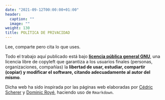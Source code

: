 ```yaml
---
date: "2021-09-12T00:00:00+01:00"
header:
  caption: ""
  image: ""
weight: 130
title: POLÍTICA DE PRIVACIDAD
---
```


Lee, comparte pero cita lo que uses. 

Todo el trabajo aquí publicado está bajo [**licencia pública general GNU**](https://www.gnu.org/licenses/gpl-3.0), una licencia libre de copyleft que garantiza a los usuarios finales (personas, organizaciones, compañías) la **libertad de usar, estudiar, compartir (copiar) y modificar el software, citando adecuadamente al autor del mismo**. 

Dicha web ha sido inspirada por las páginas web elaboradas por [Cédric Scherer](https://www.cedricscherer.com/) y [Dominic Royé](https://dominicroye.github.io/), haciendo uso de `Rmarkdown`.

